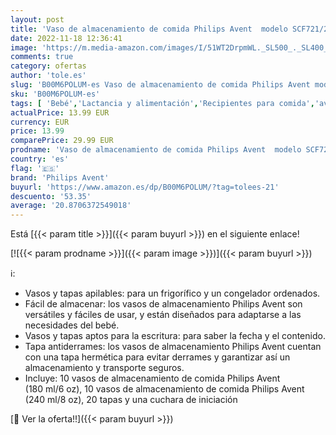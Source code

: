```yaml
---
layout: post
title: 'Vaso de almacenamiento de comida Philips Avent  modelo SCF721/20 '
date: 2022-11-18 12:36:41
image: 'https://m.media-amazon.com/images/I/51WT2DrpmWL._SL500_._SL400_.jpg'
comments: true
category: ofertas
author: 'tole.es'
slug: 'B00M6POLUM-es Vaso de almacenamiento de comida Philips Avent modelo...'
sku: 'B00M6POLUM-es'
tags: [ 'Bebé','Lactancia y alimentación','Recipientes para comida','avent','philips','philips avent','🇪🇸', ]
actualPrice: 13.99 EUR
currency: EUR
price: 13.99
comparePrice: 29.99 EUR
prodname: 'Vaso de almacenamiento de comida Philips Avent  modelo SCF721/20 '
country: 'es'
flag: '🇪🇸'
brand: 'Philips Avent'
buyurl: 'https://www.amazon.es/dp/B00M6POLUM/?tag=tolees-21'
descuento: '53.35'
average: '20.8706372549018'
---
```


Está [{{< param title >}}]({{< param buyurl >}}) en el siguiente enlace!

[![{{< param prodname >}}]({{< param image >}})]({{< param buyurl >}})

ℹ️:

- Vasos y tapas apilables: para un frigorífico y un congelador ordenados.
- Fácil de almacenar: los vasos de almacenamiento Philips Avent son versátiles y fáciles de usar, y están diseñados para adaptarse a las necesidades del bebé.
- Vasos y tapas aptos para la escritura: para saber la fecha y el contenido.
- Tapa antiderrames: los vasos de almacenamiento Philips Avent cuentan con una tapa hermética para evitar derrames y garantizar así un almacenamiento y transporte seguros.
- Incluye: 10 vasos de almacenamiento de comida Philips Avent (180 ml/6 oz), 10 vasos de almacenamiento de comida Philips Avent (240 ml/8 oz), 20 tapas y una cuchara de iniciación

[🛒 Ver la oferta!!]({{< param buyurl >}})
